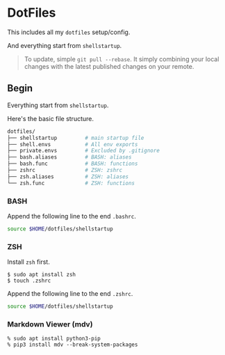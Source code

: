 # DotFiles

This includes all my `dotfiles` setup/config.

And everything start from `shellstartup`.

> To update, simple `git pull --rebase`.
> It simply combining your local changes with the latest published changes on your remote.

## Begin 

Everything start from `shellstartup`.

Here's the basic file structure.

```bash
dotfiles/
├── shellstartup         # main startup file
├── shell.envs           # All env exports
├── private.envs         # Excluded by .gitignore
├── bash.aliases         # BASH: aliases
├── bash.func            # BASH: functions
├── zshrc                # ZSH: zshrc 
├── zsh.aliases          # ZSH: aliases
└── zsh.func             # ZSH: functions 
```

### BASH

Append the following line to the end `.bashrc`.

```bash
source $HOME/dotfiles/shellstartup
```

### ZSH

Install `zsh` first.

```console
$ sudo apt install zsh
$ touch .zshrc
```

Append the following line to the end `.zshrc`.

```bash
source $HOME/dotfiles/shellstartup
```

### Markdown Viewer (mdv)

```console
% sudo apt install python3-pip
% pip3 install mdv --break-system-packages 
```


